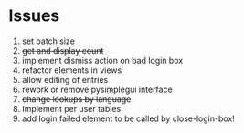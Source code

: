 # Issues

1. set batch size
2. ~~get and display count~~
3. implement dismiss action on bad login box
4. refactor elements in views
5. allow editing of entries
6. rework or remove pysimplegui interface
7. ~~change lookups by language~~
8. Implement per user tables
9. add login failed element to be called by close-login-box!
